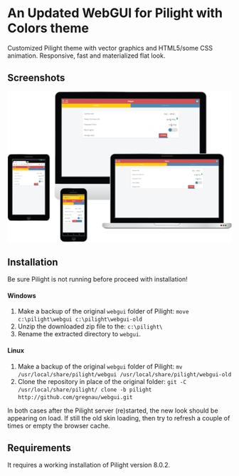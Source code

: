 # An Updated WebGUI for Pilight with Colors theme
Customized Pilight theme with vector graphics and HTML5/some CSS animation. Responsive, fast and materialized flat look.

## Screenshots
![Pilight Color theme screenshot](screenshots.png)

## Installation
Be sure Pilight is not running before proceed with installation!

#### Windows
1. Make a backup of the original `webgui` folder of Pilight:
`move c:\pilight\webgui c:\pilight\webgui-old`
2. Unzip the downloaded zip file to the:
`c:\pilight\`
3. Rename the extracted directory to `webgui`.

#### Linux
1. Make a backup of the original `webgui` folder of Pilight:
`mv /usr/local/share/pilight/webgui /usr/local/share/pilight/webgui-old`
2. Clone the repository in place of the original folder:
`git -C /usr/local/share/pilight/ clone -b pilight http://github.com/gregnau/webgui.git`

In both cases after the Pilight server (re)started, the new look should be appearing on load. If still the old skin loading, then try to refresh a couple of times or empty the browser cache.

## Requirements
It requires a working installation of Pilight version 8.0.2.
